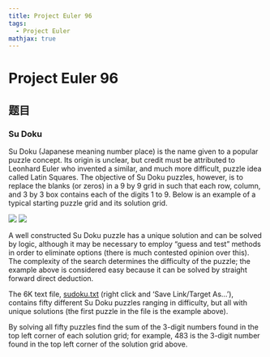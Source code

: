```yaml
---
title: Project Euler 96
tags:
  - Project Euler
mathjax: true
---
```

<escape><!-- more --></escape>

# Project Euler 96
## 题目
### Su Doku


Su Doku (Japanese meaning number place) is the name given to a popular puzzle concept. Its origin is unclear, but credit must be attributed to Leonhard Euler who invented a similar, and much more difficult, puzzle idea called Latin Squares. The objective of Su Doku puzzles, however, is to replace the blanks (or zeros) in a $9$ by $9$ grid in such that each row, column, and $3$ by $3$ box contains each of the digits $1$ to $9$. Below is an example of a typical starting puzzle grid and its solution grid.

![](./images/p096_1.png)  ![](./images/p096_2.png) 

A well constructed Su Doku puzzle has a unique solution and can be solved by logic, although it may be necessary to employ “guess and test” methods in order to eliminate options (there is much contested opinion over this). The complexity of the search determines the difficulty of the puzzle; the example above is considered easy because it can be solved by straight forward direct deduction.

The 6K text file, [sudoku.txt](./resources/p096_sudoku.txt) (right click and ‘Save Link/Target As…’), contains fifty different Su Doku puzzles ranging in difficulty, but all with unique solutions (the first puzzle in the file is the example above).

By solving all fifty puzzles find the sum of the 3-digit numbers found in the top left corner of each solution grid; for example, 483 is the 3-digit number found in the top left corner of the solution grid above.